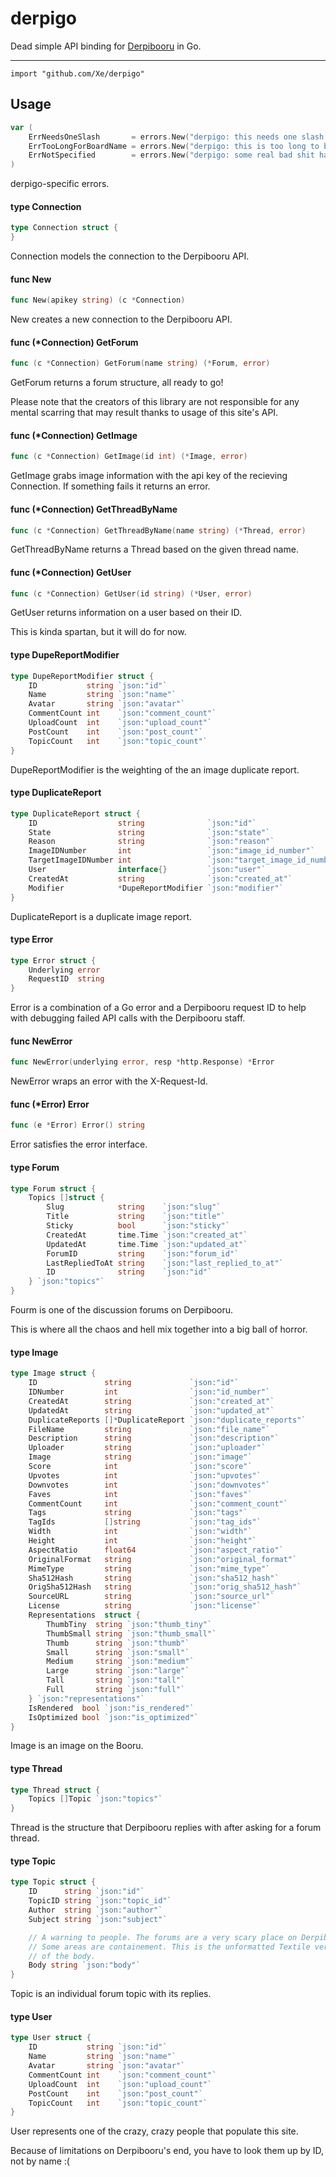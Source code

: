 # derpigo

Dead simple API binding for [Derpibooru](https://derpibooru.org) in Go.

---

    import "github.com/Xe/derpigo"

## Usage

```go
var (
	ErrNeedsOneSlash       = errors.New("derpigo: this needs one slash in its invocation")
	ErrTooLongForBoardName = errors.New("derpigo: this is too long to be a board name")
	ErrNotSpecified        = errors.New("derpigo: some real bad shit happened")
)
```
derpigo-specific errors.

#### type Connection

```go
type Connection struct {
}
```

Connection models the connection to the Derpibooru API.

#### func  New

```go
func New(apikey string) (c *Connection)
```
New creates a new connection to the Derpibooru API.

#### func (*Connection) GetForum

```go
func (c *Connection) GetForum(name string) (*Forum, error)
```
GetForum returns a forum structure, all ready to go!

Please note that the creators of this library are not responsible for any mental
scarring that may result thanks to usage of this site's API.

#### func (*Connection) GetImage

```go
func (c *Connection) GetImage(id int) (*Image, error)
```
GetImage grabs image information with the api key of the recieving Connection.
If something fails it returns an error.

#### func (*Connection) GetThreadByName

```go
func (c *Connection) GetThreadByName(name string) (*Thread, error)
```
GetThreadByName returns a Thread based on the given thread name.

#### func (*Connection) GetUser

```go
func (c *Connection) GetUser(id string) (*User, error)
```
GetUser returns information on a user based on their ID.

This is kinda spartan, but it will do for now.

#### type DupeReportModifier

```go
type DupeReportModifier struct {
	ID           string `json:"id"`
	Name         string `json:"name"`
	Avatar       string `json:"avatar"`
	CommentCount int    `json:"comment_count"`
	UploadCount  int    `json:"upload_count"`
	PostCount    int    `json:"post_count"`
	TopicCount   int    `json:"topic_count"`
}
```

DupeReportModifier is the weighting of the an image duplicate report.

#### type DuplicateReport

```go
type DuplicateReport struct {
	ID                  string              `json:"id"`
	State               string              `json:"state"`
	Reason              string              `json:"reason"`
	ImageIDNumber       int                 `json:"image_id_number"`
	TargetImageIDNumber int                 `json:"target_image_id_number"`
	User                interface{}         `json:"user"`
	CreatedAt           string              `json:"created_at"`
	Modifier            *DupeReportModifier `json:"modifier"`
}
```

DuplicateReport is a duplicate image report.

#### type Error

```go
type Error struct {
	Underlying error
	RequestID  string
}
```

Error is a combination of a Go error and a Derpibooru request ID to help with
debugging failed API calls with the Derpibooru staff.

#### func  NewError

```go
func NewError(underlying error, resp *http.Response) *Error
```
NewError wraps an error with the X-Request-Id.

#### func (*Error) Error

```go
func (e *Error) Error() string
```
Error satisfies the error interface.

#### type Forum

```go
type Forum struct {
	Topics []struct {
		Slug            string    `json:"slug"`
		Title           string    `json:"title"`
		Sticky          bool      `json:"sticky"`
		CreatedAt       time.Time `json:"created_at"`
		UpdatedAt       time.Time `json:"updated_at"`
		ForumID         string    `json:"forum_id"`
		LastRepliedToAt string    `json:"last_replied_to_at"`
		ID              string    `json:"id"`
	} `json:"topics"`
}
```

Fourm is one of the discussion forums on Derpibooru.

This is where all the chaos and hell mix together into a big ball of horror.

#### type Image

```go
type Image struct {
	ID               string             `json:"id"`
	IDNumber         int                `json:"id_number"`
	CreatedAt        string             `json:"created_at"`
	UpdatedAt        string             `json:"updated_at"`
	DuplicateReports []*DuplicateReport `json:"duplicate_reports"`
	FileName         string             `json:"file_name"`
	Description      string             `json:"description"`
	Uploader         string             `json:"uploader"`
	Image            string             `json:"image"`
	Score            int                `json:"score"`
	Upvotes          int                `json:"upvotes"`
	Downvotes        int                `json:"downvotes"`
	Faves            int                `json:"faves"`
	CommentCount     int                `json:"comment_count"`
	Tags             string             `json:"tags"`
	TagIds           []string           `json:"tag_ids"`
	Width            int                `json:"width"`
	Height           int                `json:"height"`
	AspectRatio      float64            `json:"aspect_ratio"`
	OriginalFormat   string             `json:"original_format"`
	MimeType         string             `json:"mime_type"`
	Sha512Hash       string             `json:"sha512_hash"`
	OrigSha512Hash   string             `json:"orig_sha512_hash"`
	SourceURL        string             `json:"source_url"`
	License          string             `json:"license"`
	Representations  struct {
		ThumbTiny  string `json:"thumb_tiny"`
		ThumbSmall string `json:"thumb_small"`
		Thumb      string `json:"thumb"`
		Small      string `json:"small"`
		Medium     string `json:"medium"`
		Large      string `json:"large"`
		Tall       string `json:"tall"`
		Full       string `json:"full"`
	} `json:"representations"`
	IsRendered  bool `json:"is_rendered"`
	IsOptimized bool `json:"is_optimized"`
}
```

Image is an image on the Booru.

#### type Thread

```go
type Thread struct {
	Topics []Topic `json:"topics"`
}
```

Thread is the structure that Derpibooru replies with after asking for a forum
thread.

#### type Topic

```go
type Topic struct {
	ID      string `json:"id"`
	TopicID string `json:"topic_id"`
	Author  string `json:"author"`
	Subject string `json:"subject"`

	// A warning to people. The forums are a very scary place on Derpibooru.
	// Some areas are containement. This is the unformatted Textile version
	// of the body.
	Body string `json:"body"`
}
```

Topic is an individual forum topic with its replies.

#### type User

```go
type User struct {
	ID           string `json:"id"`
	Name         string `json:"name"`
	Avatar       string `json:"avatar"`
	CommentCount int    `json:"comment_count"`
	UploadCount  int    `json:"upload_count"`
	PostCount    int    `json:"post_count"`
	TopicCount   int    `json:"topic_count"`
}
```

User represents one of the crazy, crazy people that populate this site.

Because of limitations on Derpibooru's end, you have to look them up by ID, not
by name :(
